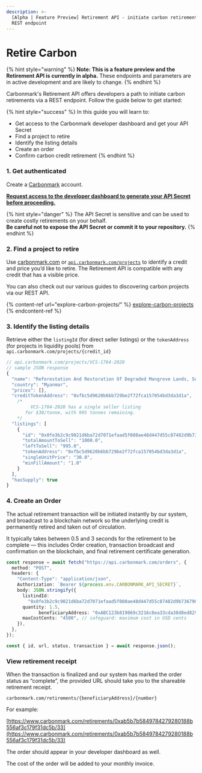 ```yaml
---
description: >-
  [Alpha | Feature Preview] Retirement API - initiate carbon retirements via a
  REST endpoint
---
```


# Retire Carbon

{% hint style="warning" %}
**Note: This is a feature preview and the Retirement API is currently in alpha.** These endpoints and parameters are in active development and are likely to change.
{% endhint %}

Carbonmark's Retirement API offers developers a path to initiate carbon retirements via a REST endpoint. Follow the guide below to get started:

{% hint style="success" %}
In this guide you will learn to:

* Get access to the Carbonmark developer dashboard and get your API Secret
* Find a project to retire
* Identify the listing details
* Create an order
* Confirm carbon credit retirement
{% endhint %}

### 1. Get authenticated

Create a [Carbonmark](https://carbonmark.com) account.

[**Request access to the developer dashboard to generate your API Secret before proceeding.**](https://share-eu1.hsforms.com/1\_VneTUObQZmJm4kNcRuEoQg3axk)

{% hint style="danger" %}
The API Secret is sensitive and can be used to create costly retirements on your behalf. \
**Be careful not to expose the API Secret or commit it to your repository.**
{% endhint %}

### 2. Find a project to retire

Use [carbonmark.com](http://carbonmark.com) or [`api.carbonmark.com/projects`](https://api.carbonmark.com/#/paths/projects/get) to identify a credit and price you’d like to retire. The Retirement API is compatible with any credit that has a visible price.

You can also check out our various guides to discovering carbon projects via our REST API.

{% content-ref url="explore-carbon-projects/" %}
[explore-carbon-projects](explore-carbon-projects/)
{% endcontent-ref %}

### 3. Identify the listing details

Retrieve either the `listingId` (for direct seller listings) or the `tokenAddress` (for projects in liquidity pools) from `api.carbonmark.com/projects/{credit_id}`

```typescript
// api.carbonmark.com/projects/VCS-1764-2020
// sample JSON response
{
  "name": "Reforestation And Restoration Of Degraded Mangrove Lands, Sustainable Livelihood And Community Development In Myanmar",
  "country": "Myanmar",
  "prices": [],
  "creditTokenAddress": "0xfbc5d9620b6bb729be2f72fca157054bd3da3d1a",
	/*
		 VCS-1764-2020 has a single seller listing
	   for $30/tonne, with 995 tonnes remaining.
	*/
  "listings": [
    {
      "id": "0x0fe3b2c9c9021d6ba72d7071efaad5f080ae48d447d55c87482d9b736790562a",
      "totalAmountToSell": "1000.0",
      "leftToSell": "995.0",
      "tokenAddress": "0xfbc5d9620b6bb729be2f72fca157054bd3da3d1a",
      "singleUnitPrice": "30.0",
      "minFillAmount": "1.0"
    }
  ],
  "hasSupply": true
}
```

### 4. Create an Order

The actual retirement transaction will be initiated instantly by our system, and broadcast to a blockchain network so the underlying credit is permanently retired and taken out of circulation.

It typically takes between 0.5 and 3 seconds for the retirement to be complete — this includes Order creation, transaction broadcast and confirmation on the blockchain, and final retirement certificate generation.

```typescript
const response = await fetch("https://api.carbonmark.com/orders", {
  method: "POST",
  headers: {
    "Content-Type": "application/json",
    Authorization: `Bearer ${process.env.CARBONMARK_API_SECRET}`,
    body: JSON.stringify({
      listindId:
        "0x0fe3b2c9c9021d6ba72d7071efaad5f080ae48d447d55c87482d9b736790562a",
      quantity: 1.5,
			beneficiaryAddress: "0xABC123b819869c3216c8ea33cda38d8ed829e9f1", // optional
      maxCostCents: "4500", // safeguard: maximum cost in USD cents
    }),
  },
});

const { id, url, status, transaction } = await response.json();
```

### View retirement receipt

When the transaction is finalized and our system has marked the order status as “complete”, the provided URL should take you to the shareable retirement receipt.

`carbonmark.com/retirements/{beneficiaryAddress}/{number}`

For example:

[https://www.carbonmark.com/retirements/0xab5b7b5849784279280188b556af3c179f31dc5b/33](https://www.carbonmark.com/retirements/0xab5b7b5849784279280188b556af3c179f31dc5b/33)

The order should appear in your developer dashboard as well.

The cost of the order will be added to your monthly invoice.
